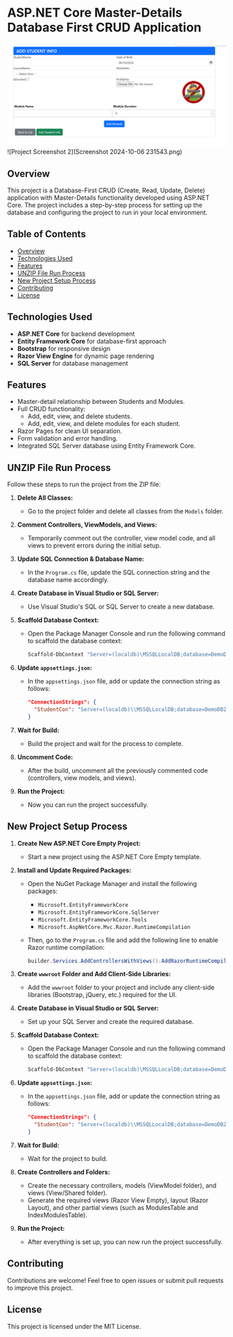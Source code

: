 # ASP.NET Core Master-Details Database First CRUD Application

![Project Screenshot 1](https://github.com/rayhanCodeCraft/Asp_Net_Core_Master_details_DBfirst_Crude/blob/main/Screenshot%202024-10-06%20231510.png)
![Project Screenshot 2](Screenshot 2024-10-06 231543.png)

## Overview

This project is a Database-First CRUD (Create, Read, Update, Delete) application with Master-Details functionality developed using ASP.NET Core. The project includes a step-by-step process for setting up the database and configuring the project to run in your local environment.

## Table of Contents

- [Overview](#overview)
- [Technologies Used](#technologies-used)
- [Features](#features)
- [UNZIP File Run Process](#unzip-file-run-process)
- [New Project Setup Process](#new-project-setup-process)
- [Contributing](#contributing)
- [License](#license)

## Technologies Used

- **ASP.NET Core** for backend development
- **Entity Framework Core** for database-first approach
- **Bootstrap** for responsive design
- **Razor View Engine** for dynamic page rendering
- **SQL Server** for database management

## Features

- Master-detail relationship between Students and Modules.
- Full CRUD functionality:
  - Add, edit, view, and delete students.
  - Add, edit, view, and delete modules for each student.
- Razor Pages for clean UI separation.
- Form validation and error handling.
- Integrated SQL Server database using Entity Framework Core.

## UNZIP File Run Process

Follow these steps to run the project from the ZIP file:

1. **Delete All Classes:**
   - Go to the project folder and delete all classes from the `Models` folder.

2. **Comment Controllers, ViewModels, and Views:**
   - Temporarily comment out the controller, view model code, and all views to prevent errors during the initial setup.

3. **Update SQL Connection & Database Name:**
   - In the `Program.cs` file, update the SQL connection string and the database name accordingly.

4. **Create Database in Visual Studio or SQL Server:**
   - Use Visual Studio's SQL or SQL Server to create a new database.

5. **Scaffold Database Context:**
   - Open the Package Manager Console and run the following command to scaffold the database context:
     ```bash
     Scaffold-DbContext "Server=(localdb)\MSSQLLocalDB;database=DemoDB25;Trusted_Connection=true;TrustServerCertificate=true;Integrated Security=true" Microsoft.EntityFrameworkCore.SqlServer -OutputDir Models
     ```

6. **Update `appsettings.json`:**
   - In the `appsettings.json` file, add or update the connection string as follows:
     ```json
     "ConnectionStrings": {
       "StudentCon": "Server=(localdb)\\MSSQLLocalDB;database=DemoDB25;Trusted_Connection=true;TrustServerCertificate=true;MultipleActiveResultSets=true;"
     }
     ```

7. **Wait for Build:**
   - Build the project and wait for the process to complete.

8. **Uncomment Code:**
   - After the build, uncomment all the previously commented code (controllers, view models, and views).

9. **Run the Project:**
   - Now you can run the project successfully.

## New Project Setup Process

1. **Create New ASP.NET Core Empty Project:**
   - Start a new project using the ASP.NET Core Empty template.

2. **Install and Update Required Packages:**
   - Open the NuGet Package Manager and install the following packages:
     - `Microsoft.EntityFrameworkCore`
     - `Microsoft.EntityFrameworkCore.SqlServer`
     - `Microsoft.EntityFrameworkCore.Tools`
     - `Microsoft.AspNetCore.Mvc.Razor.RuntimeCompilation`

   - Then, go to the `Program.cs` file and add the following line to enable Razor runtime compilation:
     ```csharp
     builder.Services.AddControllersWithViews().AddRazorRuntimeCompilation();
     ```

3. **Create `wwwroot` Folder and Add Client-Side Libraries:**
   - Add the `wwwroot` folder to your project and include any client-side libraries (Bootstrap, jQuery, etc.) required for the UI.

4. **Create Database in Visual Studio or SQL Server:**
   - Set up your SQL Server and create the required database.

5. **Scaffold Database Context:**
   - Open the Package Manager Console and run the following command to scaffold the database context:
     ```bash
     Scaffold-DbContext "Server=(localdb)\MSSQLLocalDB;database=DemoDB25;Trusted_Connection=true;TrustServerCertificate=true;Integrated Security=true" Microsoft.EntityFrameworkCore.SqlServer -OutputDir Models

     ```

6. **Update `appsettings.json`:**
   - In the `appsettings.json` file, add or update the connection string as follows:
     ```json
     "ConnectionStrings": {
       "StudentCon": "Server=(localdb)\\MSSQLLocalDB;database=DemoDB25;Trusted_Connection=true;TrustServerCertificate=true;MultipleActiveResultSets=true;"
     }
     ```

7. **Wait for Build:**
   - Wait for the project to build.

8. **Create Controllers and Folders:**
   - Create the necessary controllers, models (ViewModel folder), and views (View/Shared folder).
   - Generate the required views (Razor View Empty), layout (Razor Layout), and other partial views (such as ModulesTable and IndexModulesTable).

9. **Run the Project:**
   - After everything is set up, you can now run the project successfully.

## Contributing

Contributions are welcome! Feel free to open issues or submit pull requests to improve this project.

## License

This project is licensed under the MIT License.
